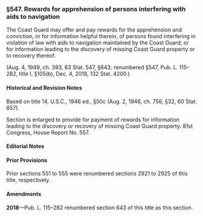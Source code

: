 ### §547. Rewards for apprehension of persons interfering with aids to navigation ###

The Coast Guard may offer and pay rewards for the apprehension and conviction, or for information helpful therein, of persons found interfering in violation of law with aids to navigation maintained by the Coast Guard; or for information leading to the discovery of missing Coast Guard property or to recovery thereof.

(Aug. 4, 1949, ch. 393, 63 Stat. 547, §643; renumbered §547, Pub. L. 115–282, title I, §105(b), Dec. 4, 2018, 132 Stat. 4200.)

#### Historical and Revision Notes ####

Based on title 14, U.S.C., 1946 ed., §50c (Aug. 2, 1946, ch. 756, §32, 60 Stat. 857).

Section is enlarged to provide for payment of rewards for information leading to the discovery or recovery of missing Coast Guard property. 81st Congress, House Report No. 557.

#### **Editorial Notes** ####

#### Prior Provisions ####

Prior sections 551 to 555 were renumbered sections 2921 to 2925 of this title, respectively.

#### Amendments ####

**2018**—Pub. L. 115–282 renumbered section 643 of this title as this section.